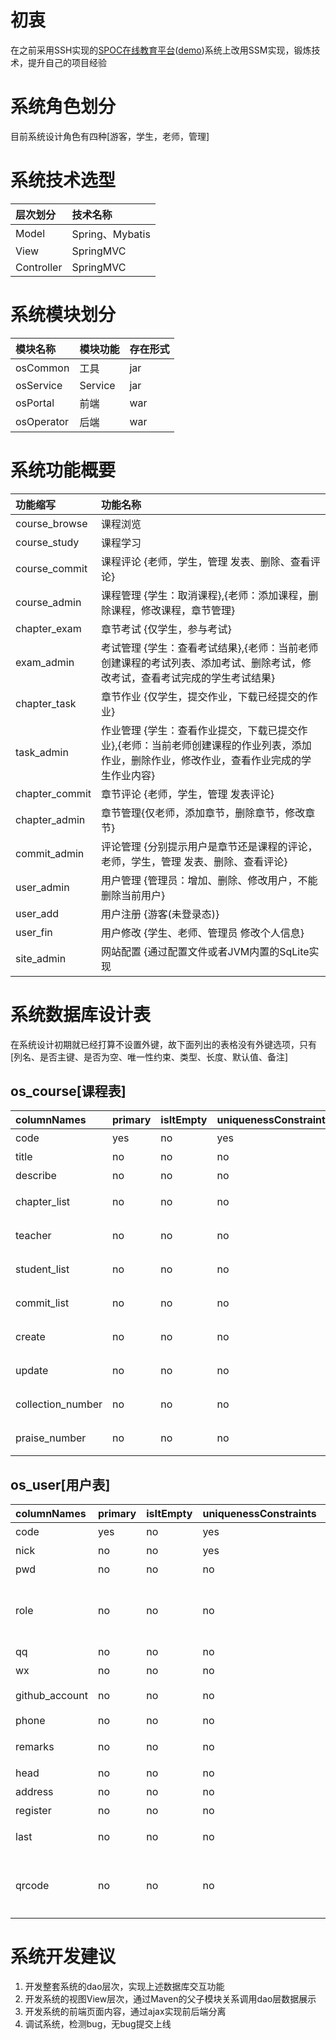 # 初衷 
在之前采用SSH实现的[SPOC在线教育平台](https://github.com/biuaxia/spoc)([demo](http://spoc.javer.vip))系统上改用SSM实现，锻炼技术，提升自己的项目经验

# 系统角色划分
目前系统设计角色有四种[游客，学生，老师，管理]

# 系统技术选型
| 层次划分 | 技术名称 |
| :--- | :--- |
| Model | Spring、Mybatis |
| View | SpringMVC |
| Controller | SpringMVC |

# 系统模块划分
| 模块名称 | 模块功能 | 存在形式 |
| :--- | :--- | :--- |
| osCommon | 工具 | jar |
| osService | Service | jar |
| osPortal | 前端 | war |
| osOperator | 后端 | war |

# 系统功能概要
| 功能缩写 | 功能名称 |
| :--- | :--- |
| course_browse | 课程浏览 |
| course_study | 课程学习 |
| course_commit | 课程评论 {老师，学生，管理 发表、删除、查看评论} |
| course_admin | 课程管理 {学生：取消课程},{老师：添加课程，删除课程，修改课程，章节管理} |
| chapter_exam | 章节考试 {仅学生，参与考试} |
| exam_admin | 考试管理 {学生：查看考试结果},{老师：当前老师创建课程的考试列表、添加考试、删除考试，修改考试，查看考试完成的学生考试结果} |
| chapter_task | 章节作业 {仅学生，提交作业，下载已经提交的作业} |
| task_admin | 作业管理 {学生：查看作业提交，下载已提交作业},{老师：当前老师创建课程的作业列表，添加作业，删除作业，修改作业，查看作业完成的学生作业内容} |
| chapter_commit | 章节评论 {老师，学生，管理 发表评论} |
| chapter_admin | 章节管理{仅老师，添加章节，删除章节，修改章节} |
| commit_admin | 评论管理 {分别提示用户是章节还是课程的评论，老师，学生，管理 发表、删除、查看评论} |
| user_admin | 用户管理 {管理员：增加、删除、修改用户，不能删除当前用户} |
| user_add | 用户注册 {游客(未登录态)} |
| user_fin | 用户修改 {学生、老师、管理员 修改个人信息} |
| site_admin | 网站配置 {通过配置文件或者JVM内置的SqLite实现|仅管理，网站一些常用配置} |

# 系统数据库设计表
在系统设计初期就已经打算不设置外键，故下面列出的表格没有外键选项，只有[列名、是否主键、是否为空、唯一性约束、类型、长度、默认值、备注]
## os_course[课程表]
| columnNames | primary | isItEmpty | uniquenessConstraints | type | length | defaultValue | remarks |
| :--- | :--- | :--- | :--- | :--- | :--- | :--- | :--- |
| code | yes | no | yes | varchar | 8 | RandomUtil.randStr(8) | 课程代码 |
| title | no | no | no | varchar | 62 | '默认课程名，请修改' | 课程名称 |
| describe | no | no | no | text | 0 | '请添加课程描述' | 课程描述 |
| chapter_list | no | no | no | text | 0 | null | 课程章节集合 |
| teacher | no | no | no | int | 8 | 10241024 | 创建课程老师 |
| student_list | no | no | no | text | 0 | null | 课程学习学生集合 |
| commit_list | no | no | no | text | 0 | null | 课程评论列表 |
| create | no | no | no | varchar | 19 | '2008-12-12 12:12:12' | 创建课程时间 |
| update | no | no | no | varchar | 19 | '2008-12-12 12:12:12' | 课程修改时间 |
| collection_number | no | no | no | varchar | 19 | '2008-12-12 12:12:12' | 课程收藏数 | 
| praise_number | no | no | no | varchar | 19 | '2008-12-12 12:12:12' | 课程点赞数 |

## os_user[用户表]
| columnNames | primary | isItEmpty | uniquenessConstraints | type | length | defaultValue | remarks |
| :--- | :--- | :--- | :--- | :--- | :--- | :--- | :--- |
| code | yes | no | yes | varchar | 8 | RandomUtil.randStr(8) | 用户代码 |
| nick | no | no | yes | varchar | 10 | '引用code' | 用户昵称 |
| pwd | no | no | no | varchar | 16 | RandomUtil.randStr(12) | 用户密码 |
| role | no | no | no | int | 1 | 1 | 角色{1:学生,2:老师,3:管理} |
| qq | no | no | no | varchar | 13 | 'QQ Account' | QQ账号 |
| wx | no | no | no | varchar | 13 | 'WX Account' | WX账号 |
| github_account| no | no | no | varchar | 13 | 'Github Account' | Github账号 |
| phone | no | no | no | varchar | 14 | '请输入手机号码' | 手机号 | 
| remarks | no | no | no | varchar | 255 | '备注或者个人简介' | 备注、个人简介 |
| head | no | no | no | varchar | 255 | 'https://ws3.sinaimg.cn/large/005BYqpgly1g2cci7kidgj3030030mwx.jpg' | 头像地址 |
| address | no | no | no | varchar | 255 | '家庭地址' | 地址 |
| register | no | no | no | varchar | 19 | '2008-12-12 12:12:12' | 创建时间 |
| last | no | no | no | varchar | 19 | '2008-12-12 12:12:12' | 上次登录时间 |
| qrcode | no | no | no | varchar | 255 | './resources/img/user/qrocde/123.png' | 用户二维码系统本地存储地址 |

# 系统开发建议
1. 开发整套系统的dao层次，实现上述数据库交互功能
2. 开发系统的视图View层次，通过Maven的父子模块关系调用dao层数据展示
3. 开发系统的前端页面内容，通过ajax实现前后端分离
4. 调试系统，检测bug，无bug提交上线